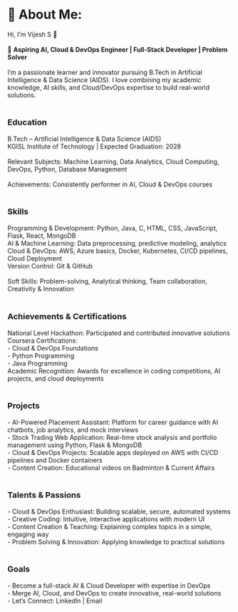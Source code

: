 # 💫 About Me:
Hi, I’m Vijesh S 👋<br><br>
🚀 **Aspiring AI, Cloud & DevOps Engineer | Full-Stack Developer | Problem Solver**<br><br>
I’m a passionate learner and innovator pursuing B.Tech in Artificial Intelligence & Data Science (AIDS). I love combining my academic knowledge, AI skills, and Cloud/DevOps expertise to build real-world solutions.<br><br>

<h3 style="font-size:18px; font-weight:bold;">Education</h3>
B.Tech – Artificial Intelligence & Data Science (AIDS)<br>
KGISL Institute of Technology | Expected Graduation: 2028<br><br>
Relevant Subjects: Machine Learning, Data Analytics, Cloud Computing, DevOps, Python, Database Management<br><br>
Achievements: Consistently performer in AI, Cloud & DevOps courses<br><br>

<h3 style="font-size:18px; font-weight:bold;">Skills</h3>
Programming & Development: Python, Java, C, HTML, CSS, JavaScript, Flask, React, MongoDB<br>
AI & Machine Learning: Data preprocessing, predictive modeling, analytics<br>
Cloud & DevOps: AWS, Azure basics, Docker, Kubernetes, CI/CD pipelines, Cloud Deployment<br>
Version Control: Git & GitHub<br><br>
Soft Skills: Problem-solving, Analytical thinking, Team collaboration, Creativity & Innovation<br><br>

<h3 style="font-size:18px; font-weight:bold;">Achievements & Certifications</h3>
National Level Hackathon: Participated and contributed innovative solutions<br>
Coursera Certifications:<br>
- Cloud & DevOps Foundations<br>
- Python Programming<br>
- Java Programming<br>
Academic Recognition: Awards for excellence in coding competitions, AI projects, and cloud deployments<br><br>

<h3 style="font-size:18px; font-weight:bold;">Projects</h3>
- AI-Powered Placement Assistant: Platform for career guidance with AI chatbots, job analytics, and mock interviews<br>
- Stock Trading Web Application: Real-time stock analysis and portfolio management using Python, Flask & MongoDB<br>
- Cloud & DevOps Projects: Scalable apps deployed on AWS with CI/CD pipelines and Docker containers<br>
- Content Creation: Educational videos on Badminton & Current Affairs<br><br>

<h3 style="font-size:18px; font-weight:bold;">Talents & Passions</h3>
- Cloud & DevOps Enthusiast: Building scalable, secure, automated systems<br>
- Creative Coding: Intuitive, interactive applications with modern UI<br>
- Content Creation & Teaching: Explaining complex topics in a simple, engaging way<br>
- Problem Solving & Innovation: Applying knowledge to practical solutions<br><br>

<h3 style="font-size:18px; font-weight:bold;">Goals</h3>
- Become a full-stack AI & Cloud Developer with expertise in DevOps<br>
- Merge AI, Cloud, and DevOps to create innovative, real-world solutions<br>
- Let’s Connect: LinkedIn | Email
